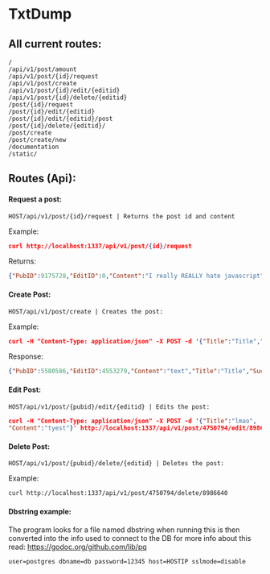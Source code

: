 # TxtDump
## All current routes:
```
/
/api/v1/post/amount
/api/v1/post/{id}/request
/api/v1/post/create
/api/v1/post/{id}/edit/{editid}
/api/v1/post/{id}/delete/{editid}
/post/{id}/request
/post/{id}/edit/{editid}
/post/{id}/edit/{editid}/post
/post/{id}/delete/{editid}/
/post/create
/post/create/new
/documentation
/static/
```
## Routes (Api):
#### Request a post:
```
HOST/api/v1/post/{id}/request | Returns the post id and content 
```
Example:
```json
curl http://localhost:1337/api/v1/post/{id}/request
```
Returns:
```json
{"PubID":9175728,"EditID":0,"Content":"I really REALLY hate javascript","Title":"Dette e ein title","Sucsess":true,"Time":"2017-12-27T00:00:00Z"}
```
#### Create Post:
```
HOST/api/v1/post/create | Creates the post:
```
Example:
```json
curl -H "Content-Type: application/json" -X POST -d '{"Title":"Title","Content":"text"}' http://localhost:1337/api/v1/post/create
```
Response:
```json
{"PubID":5580586,"EditID":4553279,"Content":"text","Title":"Title","Sucsess":true,"Time":"0001-01-01T00:00:00Z"}
```
#### Edit Post:
```
HOST/api/v1/post/{pubid}/edit/{editid} | Edits the post:
```
```json
curl -H "Content-Type: application/json" -X POST -d '{"Title":"lmao",
"Content":"tyest"}' http://localhost:1337/api/v1/post/4750794/edit/8986640
```
#### Delete Post:
```
HOST/api/v1/post/{pubid}/delete/{editid} | Deletes the post:
```
Example:
```bash
curl http://localhost:1337/api/v1/post/4750794/delete/8986640
```
#### Dbstring example:
The program looks for a file named dbstring when running this is then converted into the info used to connect to the DB for more info about this read: https://godoc.org/github.com/lib/pq
```
user=postgres dbname=db password=12345 host=HOSTIP sslmode=disable
```